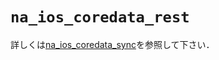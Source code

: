 # `na_ios_coredata_rest`
詳しくは[na_ios_coredata_sync](https://github.com/nashibao/na_ios_coredata_sync)を参照して下さい．